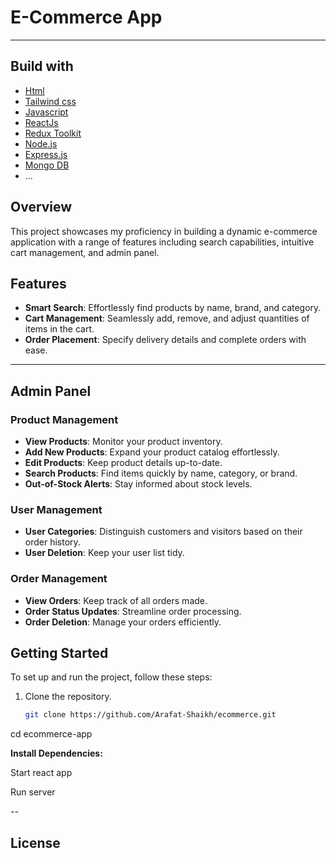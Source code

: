 # E-Commerce App

---

## Build with

- [Html](#html)
- [Tailwind css](#tailwind-css)
- [Javascript](#javascript)
- [ReactJs](#reactjs)
- [Redux Toolkit](#redux-toolkit)
- [Node.js](#node.js)
- [Express.js](#express.js)
- [Mongo DB](#mongo-db)
- ...

## Overview

This project showcases my proficiency in building a dynamic e-commerce application with a range of features including search capabilities, intuitive cart management, and admin panel.

## Features

- **Smart Search**: Effortlessly find products by name, brand, and category.
- **Cart Management**: Seamlessly add, remove, and adjust quantities of items in the cart.
- **Order Placement**: Specify delivery details and complete orders with ease.
---

## Admin Panel

### Product Management

- **View Products**: Monitor your product inventory.
- **Add New Products**: Expand your product catalog effortlessly.
- **Edit Products**: Keep product details up-to-date.
- **Search Products**: Find items quickly by name, category, or brand.
- **Out-of-Stock Alerts**: Stay informed about stock levels.

### User Management

- **User Categories**: Distinguish customers and visitors based on their order history.
- **User Deletion**: Keep your user list tidy.

### Order Management

- **View Orders**: Keep track of all orders made.
- **Order Status Updates**: Streamline order processing.
- **Order Deletion**: Manage your orders efficiently.

## Getting Started

To set up and run the project, follow these steps:

1. Clone the repository.
   ```bash
   git clone https://github.com/Arafat-Shaikh/ecommerce.git

cd ecommerce-app
   
**Install Dependencies:**

  Start react app

  Run server

--

## License
